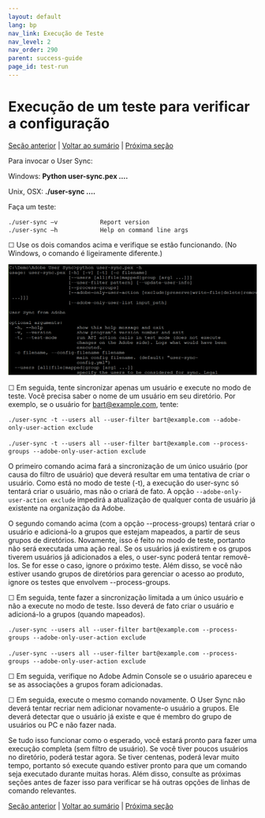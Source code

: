 ```yaml
---
layout: default
lang: bp
nav_link: Execução de Teste
nav_level: 2
nav_order: 290
parent: success-guide
page_id: test-run
---
```


# Execução de um teste para verificar a configuração

[Seção anterior](setup_config_files.md) \| [Voltar ao sumário](index.md) \| [Próxima seção](monitoring.md)

Para invocar o User Sync:

Windows:      **Python user-sync.pex ….**

Unix, OSX:     **./user-sync ….**


Faça um teste:

	./user-sync –v            Report version
	./user-sync –h            Help on command line args

&#9744; Use os dois comandos acima e verifique se estão funcionando. (No Windows, o comando é ligeiramente diferente.)


![img](images/test_run_screen.png)

&#9744; Em seguida, tente sincronizar apenas um usuário e execute no modo de teste.  Você precisa saber o nome de um usuário em seu diretório.  Por exemplo, se o usuário for bart@example.com, tente:


	./user-sync -t --users all --user-filter bart@example.com --adobe-only-user-action exclude

	./user-sync -t --users all --user-filter bart@example.com --process-groups --adobe-only-user-action exclude

O primeiro comando acima fará a sincronização de um único usuário (por causa do filtro de usuário) que deverá resultar em uma tentativa de criar o usuário.  Como está no modo de teste (-t), a execução do user-sync só tentará criar o usuário, mas não o criará de fato.  A opção `--adobe-only-user-action exclude` impedirá a atualização de qualquer conta de usuário já existente na organização da Adobe.

O segundo comando acima (com a opção --process-groups) tentará criar o usuário e adicioná-lo a grupos que estejam mapeados, a partir de seus grupos de diretórios.  Novamente, isso é feito no modo de teste, portanto não será executada uma ação real.  Se os usuários já existirem e os grupos tiverem usuários já adicionados a eles, o user-sync poderá tentar removê-los.  Se for esse o caso, ignore o próximo teste.  Além disso, se você não estiver usando grupos de diretórios para gerenciar o acesso ao produto, ignore os testes que envolvem --process-groups.

&#9744; Em seguida, tente fazer a sincronização limitada a um único usuário e não a execute no modo de teste.  Isso deverá de fato criar o usuário e adicioná-lo a grupos (quando mapeados). 

	./user-sync --users all --user-filter bart@example.com --process-groups --adobe-only-user-action exclude

	./user-sync --users all --user-filter bart@example.com --process-groups --adobe-only-user-action exclude

&#9744; Em seguida, verifique no Adobe Admin Console se o usuário apareceu e se as associações a grupos foram adicionadas.

&#9744; Em seguida, execute o mesmo comando novamente.  O User Sync não deverá tentar recriar nem adicionar novamente-o usuário a grupos.  Ele deverá detectar que o usuário já existe e que é membro do grupo de usuários ou PC e não fazer nada.

Se tudo isso funcionar como o esperado, você estará pronto para fazer uma execução completa (sem filtro de usuário).  Se você tiver poucos usuários no diretório, poderá testar agora.  Se tiver centenas, poderá levar muito tempo, portanto só execute quando estiver pronto para que um comando seja executado durante muitas horas.  Além disso, consulte as próximas seções antes de fazer isso para verificar se há outras opções de linhas de comando relevantes.




[Seção anterior](setup_config_files.md) \| [Voltar ao sumário](index.md) \| [Próxima seção](monitoring.md)

